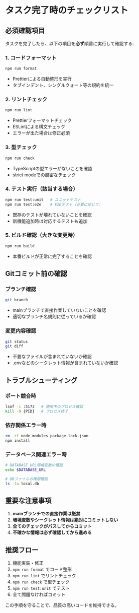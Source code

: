 # タスク完了時のチェックリスト

## 必須確認項目

タスクを完了したら、以下の項目を**必ず**順番に実行して確認する:

### 1. コードフォーマット

```bash
npm run format
```

- Prettierによる自動整形を実行
- タブインデント、シングルクォート等の規約を統一

### 2. リントチェック

```bash
npm run lint
```

- Prettierフォーマットチェック
- ESLintによる構文チェック
- エラーが出た場合は修正必須

### 3. 型チェック

```bash
npm run check
```

- TypeScriptの型エラーがないことを確認
- strict modeでの厳密なチェック

### 4. テスト実行（該当する場合）

```bash
npm run test:unit   # ユニットテスト
npm run test:e2e    # E2Eテスト（必要に応じて）
```

- 既存のテストが壊れていないことを確認
- 新機能追加時は対応するテストも追加

### 5. ビルド確認（大きな変更時）

```bash
npm run build
```

- 本番ビルドが正常に完了することを確認

## Gitコミット前の確認

### ブランチ確認

```bash
git branch
```

- mainブランチで直接作業していないことを確認
- 適切なブランチ名規則に従っているか確認

### 変更内容確認

```bash
git status
git diff
```

- 不要なファイルが含まれていないか確認
- .envなどのシークレット情報が含まれていないか確認

## トラブルシューティング

### ポート競合時

```bash
lsof -i :5173   # 使用中のプロセス確認
kill -9 {PID}   # プロセス終了
```

### 依存関係エラー時

```bash
rm -rf node_modules package-lock.json
npm install
```

### データベース関連エラー時

```bash
# DATABASE_URL環境変数の確認
echo $DATABASE_URL

# DBファイルの権限確認
ls -la local.db
```

## 重要な注意事項

1. **mainブランチでの直接作業は厳禁**
2. **環境変数やシークレット情報は絶対にコミットしない**
3. **全てのチェックがパスしてからコミット**
4. **不確かな情報は必ず確認してから進める**

## 推奨フロー

1. 機能実装・修正
2. `npm run format` でコード整形
3. `npm run lint` でリントチェック
4. `npm run check` で型チェック
5. `npm run test:unit` でテスト
6. 全て問題なければコミット

この手順を守ることで、品質の高いコードを維持できる。

